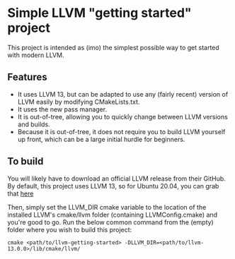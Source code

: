 # Simple LLVM "getting started" project

This project is intended as (imo) the simplest possible way to get started with modern LLVM. 
## Features
* It uses LLVM 13, but can be adapted to use any (fairly recent) version of LLVM easily by modifying CMakeLists.txt. 
* It uses the new pass manager.
* It is out-of-tree, allowing you to quickly change between LLVM versions and builds.
* Because it is out-of-tree, it does not require you to build LLVM yourself up front, which can be a large initial hurdle for beginners.

## To build
You will likely have to download an official LLVM release from their GitHub. By default, this project uses LLVM 13, so for Ubuntu 20.04, you can grab that [here](https://github.com/llvm/llvm-project/releases/download/llvmorg-13.0.0/clang+llvm-13.0.0-x86_64-linux-gnu-ubuntu-20.04.tar.xz)

Then, simply set the LLVM_DIR cmake variable to the location of the installed LLVM's cmake/llvm folder (containing LLVMConfig.cmake) and you're good to go. Run the below common command from the (empty) folder where you wish to build this project:
```
cmake <path/to/llvm-getting-started> -DLLVM_DIR=<path/to/llvm-13.0.0>/lib/cmake/llvm/
```
